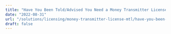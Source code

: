 ```yaml
---
title: "Have You Been Told/Advised You Need a Money Transmitter License?"
date: "2022-08-31"
url: "/solutions/licensing/money-transmitter-license-mtl/have-you-been-told-advised-you-need-a-money-transmitter-license/"
draft: false
---
```


